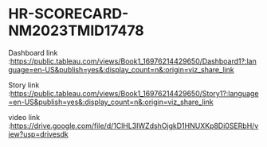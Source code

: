 # HR-SCORECARD-NM2023TMID17478
 
Dashboard link :https://public.tableau.com/views/Book1_16976214429650/Dashboard1?:language=en-US&publish=yes&:display_count=n&:origin=viz_share_link

Story link :https://public.tableau.com/views/Book1_16976214429650/Story1?:language=en-US&publish=yes&:display_count=n&:origin=viz_share_link

video link :https://drive.google.com/file/d/1ClHL3IWZdshOjgkD1HNUXKp8Di0SERbH/view?usp=drivesdk 
